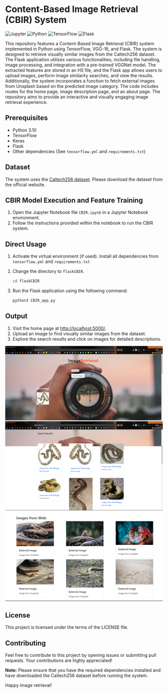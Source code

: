 # Content-Based Image Retrieval (CBIR) System

![Jupyter](https://img.shields.io/badge/Jupyter-F37626.svg?logo=Jupyter&logoColor=white)
![Python](https://img.shields.io/badge/Python-3776AB.svg?logo=Python&logoColor=white)
![TensorFlow](https://img.shields.io/badge/TensorFlow-FF6F00.svg?logo=TensorFlow&logoColor=white)
![Flask](https://img.shields.io/badge/Flask-000000.svg?logo=Flask&logoColor=white)

This repository features a Content-Based Image Retrieval (CBIR) system implemented in Python using TensorFlow, VGG-16, and Flask. The system is designed to retrieve visually similar images from the Caltech256 dataset. The Flask application utilizes various functionalities, including file handling, image processing, and integration with a pre-trained VGGNet model. The extracted features are stored in an H5 file, and the Flask app allows users to upload images, perform image similarity searches, and view the results. Additionally, the system incorporates a function to fetch external images from Unsplash based on the predicted image category. The code includes routes for the home page, image description page, and an about page. The repository aims to provide an interactive and visually engaging image retrieval experience.

## Prerequisites

- Python 3.10
- TensorFlow
- Keras
- Flask
- Other dependencies (See `tensorflow.yml` and `requirements.txt`)

## Dataset

The system uses the [Caltech256 dataset](https://data.caltech.edu/records/nyy15-4j048). Please download the dataset from the official website.

## CBIR Model Execution and Feature Training

1. Open the Jupyter Notebook file `CBIR.ipynb` in a Jupyter Notebook environment.
2. Follow the instructions provided within the notebook to run the CBIR system.

## Direct Usage

1. Activate the virtual environment (if used). Install all dependencies from `tensorflow.yml` and `requirements.txt`
2. Change the directory to `flaskCBIR`.

    ```bash
    cd flaskCBIR
    ```

3. Run the Flask application using the following command:

    ```bash
    python3 CBIR_app.py
    ```

## Output

1. Visit the home page at [http://localhost:5000/](http://localhost:5000/).
2. Upload an image to find visually similar images from the dataset.
3. Explore the search results and click on images for detailed descriptions.

![Example Image 1](Img/Img1.png)
![Example Image 2](Img/img2.png)
![Example Image 3](Img/Img3.png)

## License
This project is licensed under the terms of the LICENSE file.

## Contributing

Feel free to contribute to this project by opening issues or submitting pull requests. Your contributions are highly appreciated!

**Note:** Please ensure that you have the required dependencies installed and have downloaded the Caltech256 dataset before running the system.

Happy image retrieval!
